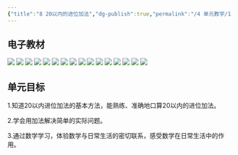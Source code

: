 ```yaml
---
{"title":"8 20以内的进位加法","dg-publish":true,"permalink":"/4 单元教学/1A 一上/8 20 以内的进位加法/","dgPassFrontmatter":true,"noteIcon":""}
---
```



## 电子教材

<p class="grid-4">
	<img loading="lazy" decoding="async" src="https://download.pep.com.cn/xsxjc/22xjcsx11x/files/mobile/94.jpg">
	<img loading="lazy" decoding="async" src="https://download.pep.com.cn/xsxjc/22xjcsx11x/files/mobile/95.jpg">
	<img loading="lazy" decoding="async" src="https://download.pep.com.cn/xsxjc/22xjcsx11x/files/mobile/96.jpg">
	<img loading="lazy" decoding="async" src="https://download.pep.com.cn/xsxjc/22xjcsx11x/files/mobile/97.jpg">
	<img loading="lazy" decoding="async" src="https://download.pep.com.cn/xsxjc/22xjcsx11x/files/mobile/98.jpg">
	<img loading="lazy" decoding="async" src="https://download.pep.com.cn/xsxjc/22xjcsx11x/files/mobile/99.jpg">
	<img loading="lazy" decoding="async" src="https://download.pep.com.cn/xsxjc/22xjcsx11x/files/mobile/100.jpg">
	<img loading="lazy" decoding="async" src="https://download.pep.com.cn/xsxjc/22xjcsx11x/files/mobile/101.jpg">
	<img loading="lazy" decoding="async" src="https://download.pep.com.cn/xsxjc/22xjcsx11x/files/mobile/102.jpg">
	<img loading="lazy" decoding="async" src="https://download.pep.com.cn/xsxjc/22xjcsx11x/files/mobile/103.jpg">
	<img loading="lazy" decoding="async" src="https://download.pep.com.cn/xsxjc/22xjcsx11x/files/mobile/104.jpg">
	<img loading="lazy" decoding="async" src="https://download.pep.com.cn/xsxjc/22xjcsx11x/files/mobile/105.jpg">
	<img loading="lazy" decoding="async" src="https://download.pep.com.cn/xsxjc/22xjcsx11x/files/mobile/106.jpg">
	<img loading="lazy" decoding="async" src="https://download.pep.com.cn/xsxjc/22xjcsx11x/files/mobile/107.jpg">
	<img loading="lazy" decoding="async" src="https://download.pep.com.cn/xsxjc/22xjcsx11x/files/mobile/108.jpg">
	<img loading="lazy" decoding="async" src="https://download.pep.com.cn/xsxjc/22xjcsx11x/files/mobile/109.jpg">
</p>

## 单元目标

1.知道20以内进位加法的基本方法，能熟练、准确地口算20以内的进位加法。

2.学会用加法解决简单的实际问题。

3.通过数学学习，体验数学与日常生活的密切联系，感受数学在日常生活中的作用。

